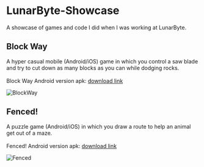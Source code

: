 # LunarByte-Showcase
A showcase of games and code I did when I was working at LunarByte.

## Block Way
A hyper casual mobile (Android/iOS) game in which you control a saw blade and try to cut down as many blocks as you can while dodging rocks.
</br></br>Block Way Android version apk: [download link](https://www.dropbox.com/s/hpa9hu2atqpzsvr/BlockWay_v1.apk?dl=0)

![BlockWay](https://user-images.githubusercontent.com/33954500/62759081-f7f72a80-ba88-11e9-94ad-7dd8bace281e.png)

## Fenced!
A puzzle game (Android/iOS) in which you draw a route to help an animal get out of a maze.
</br></br>Fenced! Android version apk: [download link](https://www.dropbox.com/s/t7exp4qjpa6sy1q/Fenced%21_1.0.apk?dl=0)

![Fenced](https://user-images.githubusercontent.com/33954500/62759083-f88fc100-ba88-11e9-98c5-8c62d2d152c5.png)
